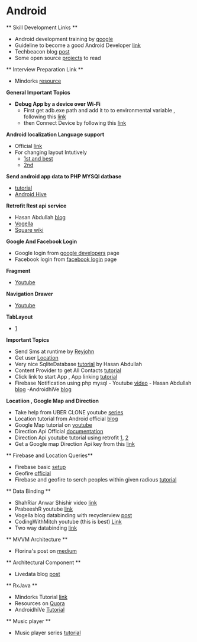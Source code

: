 # Android

** Skill Development Links **
  - Android development training by [google](https://developers.google.com/training/android/)
  - Guideline to become a good Android Developer [link](https://medium.com/mindorks/a-roadmap-to-become-a-better-android-developer-3038cf7f8c8d)
  - Techbeacon blog [post](https://techbeacon.com/how-become-better-android-developer-30-bite-sized-pro-tips)
  - Some open source [projects](https://blog.aritraroy.in/20-awesome-open-source-android-apps-to-boost-your-development-skills-b62832cf0fa4) to read

** Interview Preparation Link **
  - Mindorks [resource](https://github.com/MindorksOpenSource/android-interview-questions)


**General Important Topics**
  - **Debug App by a device over Wi-Fi**
    - First get adb.exe path and add it to to environmental variable , following this [link](https://stackoverflow.com/questions/20564514/adb-is-not-recognized-as-an-internal-or-external-command-operable-program-or/20564601)
    - then Connect Device by following this [link](https://developer.android.com/studio/command-line/adb.html#wireless)


**Android localization Language support**
  - Official [link](https://developer.android.com/studio/write/translations-editor?utm_source=android-studio)
  - For changing layout Intutively
    - [1st and best ](https://proandroiddev.com/change-language-programmatically-at-runtime-on-android-5e6bc15c758)
    -  [2nd](https://javapapers.com/android/android-app-with-multi-language-support/)

**Send android app data to PHP MYSQl datbase**
  - [tutorial](https://androidjson.com/android-php-send-data-mysql-database/)
  - [Android Hive](https://www.androidhive.info/2012/01/android-login-and-registration-with-php-mysql-and-sqlite/)

**Retrofit Rest api service**
 - Hasan Abdullah [blog](https://hellohasan.com/2016/12/03/android-retrofit-get-post-method/)
 - [Vogella](http://www.vogella.com/tutorials/Retrofit/article.html)
 - [Square wiki](https://github.com/square/retrofit/wiki/Retrofit-Tutorials)


**Google And Facebook Login**
  - Google login from [google developers](https://developers.google.com/identity/sign-in/android/start-integrating) page
  - Facebook login from [facebook login](https://developers.facebook.com/tools-and-support/) page

**Fragment**
 - [Youtube](https://www.youtube.com/watch?v=mcF28h9WiGQ)


 **Navigation Drawer**
  - [Youtube](https://www.youtube.com/watch?v=H4R-hz56oBA)


  **TabLayout**
   - [1](https://www.youtube.com/watch?v=zcnT-3F-9JA)


   **Important Topics**
   -  Send Sms at runtime by [Reyjohn](http://www.androidrey.com/run-time-permission-request-in-marshmallow/)  
   - Get user [Location](https://developer.android.com/training/location/retrieve-current.html)
   -  Very nice SqliteDatabase [tutorial](https://hellohasan.com/2017/11/15/android-sqlite-database-tutorial-introduction/) by Hasan Abdullah
   - Content Provider to get All Contacts [tutorial](https://www.youtube.com/watch?v=-4GgzqMVrYc&list=PLfuE3hOAeWhb7kirY4rBtTLVF73jEXwG4)
   - Click link to start App , App linking [tutorial](https://developer.android.com/studio/write/app-link-indexing.html)
   - Firebase Notification using php mysql
    - Youtube [video](https://www.youtube.com/watch?v=LiKCEa5_Cs8)
    - Hasan Abdullah [blog](https://hellohasan.com/2017/04/04/android-firebase-push-notification-php-backend/)
    -AndroidhiVe [blog](https://www.androidhive.info/2012/10/android-push-notifications-using-google-cloud-messaging-gcm-php-and-mysql/)



  **Locatiion , Google Map and Direction**
  - Take help from UBER CLONE youtube [series](https://www.youtube.com/watch?v=DvFPQBHfGzs&list=PLaoF-xhnnrRULoWAGjWJ79-BwD1mAMwB0)
  - Location tutorial from Android official [blog](https://developer.android.com/training/location/index.html)
  - Google Map tutorial on [youtube](https://www.youtube.com/watch?v=r7elRDUFJTU)
  - Direction Api Official [documentation](https://developers.google.com/maps/documentation/directions/intro)
  - Direction Api youtube tutorial using retrofit [1](https://developers.google.com/maps/documentation/directions/intro), [2](https://www.youtube.com/watch?v=mAotyuaOAb0&t=0s&index=4&list=PLvOs9sr6wdP86lncizf9SEfeUQZeGoiqB)
  - Get a Google map Direction Api key from this [link](https://developers.google.com/maps/documentation/directions/start)


  ** Firebase and Location Queries**

  - Firebase basic [setup](https://firebase.google.com/docs/database/android/start/)
  - Geofire [official](https://github.com/firebase/geofire)
  - Firebase and geofire to serch peoples within given radious [tutorial](https://www.youtube.com/watch?v=jvhD7-q45_w&list=PLaoF-xhnnrRULoWAGjWJ79-BwD1mAMwB0&index=8)


  ** Data Binding **
  - ShahRiar Anwar Shishir video [link](https://www.youtube.com/watch?v=6kNC-KCvcKM&list=PL8mYmWXH-4mOyYfIGa_PyxSaUH35MVWZX)
  - PrabeeshR youtube [link](https://www.youtube.com/watch?v=_luUjCPG-Pc)
  - Vogella blog databinding with recyclerview [post](http://www.vogella.com/tutorials/AndroidDatabinding/article.html)
  - CodingWithMitch youtube (this is best) [Link](https://www.youtube.com/watch?v=v4XO_y3RErI)
  - Two way databinding [link](https://www.bignerdranch.com/blog/two-way-data-binding-on-android-observing-your-view-with-xml/)


  ** MVVM Architecture **
  - Florina's post on [medium](https://medium.com/upday-devs/android-architecture-patterns-part-3-model-view-viewmodel-e7eeee76b73b)


  ** Architectural Component **

  - Livedata blog [post](http://www.zoftino.com/android-livedata-examples)


  ** RxJava **
  - Mindorks Tutorial [link](https://mindorks.com/course/learn-rxjava/chapter/id/2/page/id/7)
  - Resources on [Quora](https://www.quora.com/What-is-the-best-way-to-learn-RxJava-for-Android)
  - AndroidhiVe [Tutorial](https://www.androidhive.info/RxJava/android-getting-started-with-reactive-programming/)


  ** Music player **
  - Music player series [tutorial](http://sapandiwakar.in/building-a-music-player-app-for-android/)
